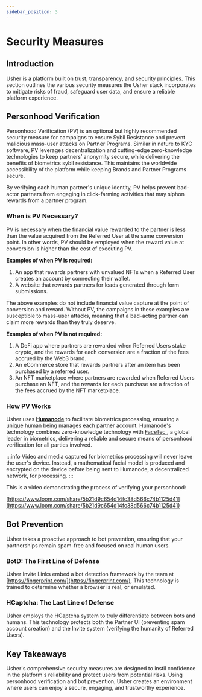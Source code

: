 ```yaml
---
sidebar_position: 3
---
```


# Security Measures

## Introduction

Usher is a platform built on trust, transparency, and security principles. This section outlines the various security
measures the Usher stack incorporates to mitigate risks of fraud, safeguard user data, and ensure a reliable platform
experience.

## Personhood Verification

Personhood Verification (PV) is an optional but highly recommended security measure for campaigns to ensure Sybil
Resistance and prevent malicious mass-user attacks on Partner Programs. Similar in nature to KYC software, PV leverages
decentralization and cutting-edge zero-knowledge technologies to keep partners’ anonymity secure, while delivering the
benefits of biometrics sybil resistance. This maintains the worldwide accessibility of the platform while keeping Brands
and Partner Programs secure.

By verifying each human partner's unique identity, PV helps prevent bad-actor partners from engaging in click-farming
activities that may siphon rewards from a partner program.

### When is PV Necessary?

PV is necessary when the financial value rewarded to the partner is less than the value acquired from the Referred User
at the same conversion point. In other words, PV should be employed when the reward value at conversion is higher than
the cost of executing PV.

**Examples of when PV is required:**

1. An app that rewards partners with unvalued NFTs when a Referred User creates an account by connecting their wallet.
2. A website that rewards partners for leads generated through form submissions.

The above examples do not include financial value capture at the point of conversion and reward. Without PV, the
campaigns in these examples are susceptible to mass-user attacks, meaning that a bad-acting partner can claim more
rewards than they truly deserve.

**Examples of when PV is not required:**

1. A DeFi app where partners are rewarded when Referred Users stake crypto, and the rewards for each conversion are a
   fraction of the fees accrued by the Web3 brand.
2. An eCommerce store that rewards partners after an item has been purchased by a referred user.
3. An NFT marketplace where partners are rewarded when Referred Users purchase an NFT, and the rewards for each purchase
   are a fraction of the fees accrued by the NFT marketplace.

### How PV Works

Usher uses **[Humanode](https://humanode.io/)** to facilitate biometrics processing, ensuring a unique human being
manages each partner account. Humanode's technology combines zero-knowledge technology with [FaceTec
](https://www.facetec.com/), a global leader in biometrics, delivering a reliable and secure means of
personhood verification for all parties involved.

:::info
Video and media captured for biometrics processing will never leave the user's device. Instead, a mathematical facial
model is produced and encrypted on the device before being sent to Humanode, a decentralized network, for processing.
:::

This is a video demonstrating the process of verifying your personhood:

[//]: # "FIXME embed loom"

[https://www.loom.com/share/5b21d9c654d14fc38d566c74b1125d41](https://www.loom.com/share/5b21d9c654d14fc38d566c74b1125d41)

## Bot Prevention

Usher takes a proactive approach to bot prevention, ensuring that your partnerships remain spam-free and focused on real
human users.

### BotD: The First Line of Defense

Usher Invite Links embed a bot detection framework by the team at [https://fingerprint.com/](https://fingerprint.com/).
This technology is trained to determine whether a browser is real, or emulated.

### HCaptcha: The Last Line of Defense

Usher employs the HCaptcha system to truly differentiate between bots and humans. This technology protects both the
Partner UI (preventing spam account creation) and the Invite system (verifying the humanity of Referred Users).

## Key Takeaways

Usher's comprehensive security measures are designed to instil confidence in the platform's reliability and protect
users from potential risks. Using personhood verification and bot prevention, Usher creates an environment where users
can enjoy a secure, engaging, and trustworthy experience.
